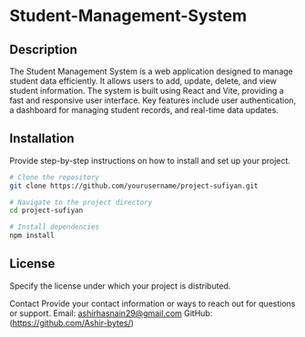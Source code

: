 # Student-Management-System

## Description
The Student Management System is a web application designed to manage student data efficiently. It allows users to add, update, delete, and view student information. The system is built using React and Vite, providing a fast and responsive user interface. Key features include user authentication, a dashboard for managing student records, and real-time data updates.

## Installation
Provide step-by-step instructions on how to install and set up your project.

```bash
# Clone the repository
git clone https://github.com/yourusername/project-sufiyan.git

# Navigate to the project directory
cd project-sufiyan

# Install dependencies
npm install
```

## License
Specify the license under which your project is distributed.

Contact
Provide your contact information or ways to reach out for questions or support.
Email: ashirhasnain29@gmail.com
GitHub: (https://github.com/Ashir-bytes/)

